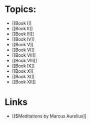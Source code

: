 # Topics: 
* [[Book I]]
* [[Book II]]
* [[Book III]]
* [[Book IV]]
* [[Book V]]
* [[Book VI]]
* [[Book VII]]
* [[Book VIII]]
* [[Book IX]]
* [[Book X]]
* [[Book XI]]
* [[Book XII]]

# Links
* [[$Meditations by Marcus Aurelius]]